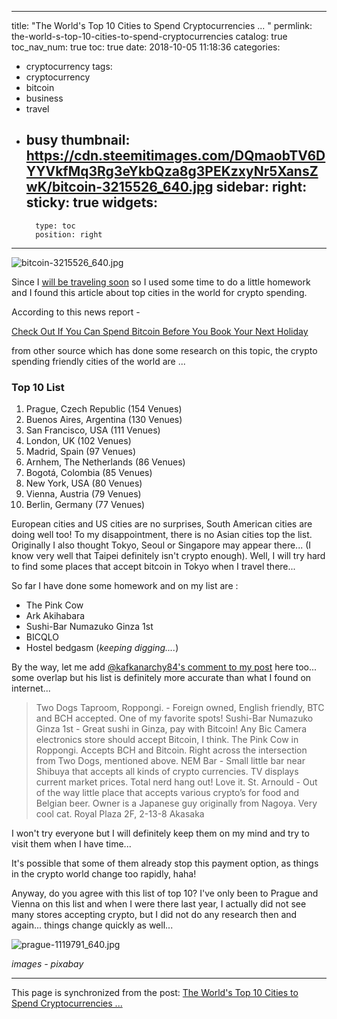 
---
title: "The World's Top 10 Cities to Spend Cryptocurrencies ... "
permlink: the-world-s-top-10-cities-to-spend-cryptocurrencies
catalog: true
toc_nav_num: true
toc: true
date: 2018-10-05 11:18:36
categories:
- cryptocurrency
tags:
- cryptocurrency
- bitcoin
- business
- travel
- busy
thumbnail: https://cdn.steemitimages.com/DQmaobTV6DYYVkfMq3Rg3eYkbQza8g3PEKzxyNr5XansZwK/bitcoin-3215526_640.jpg
sidebar:
    right:
        sticky: true
widgets:
    -
        type: toc
        position: right
---


![bitcoin-3215526_640.jpg](https://cdn.steemitimages.com/DQmaobTV6DYYVkfMq3Rg3eYkbQza8g3PEKzxyNr5XansZwK/bitcoin-3215526_640.jpg)

Since I [will be traveling soon](https://steemit.com/travel/@deanliu/going-to-tokyo-japan-soon) so I used some time to do a little homework and I found this article about top cities in the world for crypto spending.

According to this news report - 

[Check Out If You Can Spend Bitcoin Before You Book Your Next Holiday](https://cryptodaily.co.uk/2018/09/check-out-if-you-can-spend-bitcoin-before-you-book-your-next-holiday/)

from other source which has done some research on this topic, the crypto spending friendly cities of the world are ...

<h3>Top 10 List</h3>

1. Prague, Czech Republic (154 Venues)
2. Buenos Aires, Argentina (130 Venues)
3. San Francisco, USA (111 Venues)
4. London, UK (102 Venues)
5. Madrid, Spain (97 Venues)
6. Arnhem, The Netherlands (86 Venues)
7. Bogotá, Colombia (85 Venues)
8. New York, USA (80 Venues)
9. Vienna, Austria (79 Venues)
10. Berlin, Germany (77 Venues)

European cities and US cities are no surprises, South American cities are doing well too! To my disappointment, there is no Asian cities top the list. Originally I also thought Tokyo, Seoul or Singapore may appear there... (I know very well that Taipei definitely isn't crypto enough). Well, I will try hard to find some places that accept bitcoin in Tokyo when I travel there... 

So far I have done some homework and on my list are :

* The Pink Cow
* Ark Akihabara
* Sushi-Bar Numazuko Ginza 1st 
* BICQLO
* Hostel bedgasm
(*keeping digging....*)

By the way, let me add [@kafkanarchy84's comment to my post](https://steemit.com/travel/@kafkanarchy84/re-deanliu-going-to-tokyo-japan-soon-20181005t035438949z) here too... some overlap but his list is definitely more accurate than what I found on internet... 

>Two Dogs Taproom, Roppongi. - Foreign owned, English friendly, BTC and BCH accepted. One of my favorite spots!
>Sushi-Bar Numazuko Ginza 1st - Great sushi in Ginza, pay with Bitcoin!
>Any Bic Camera electronics store should accept Bitcoin, I think.
>The Pink Cow in Roppongi. Accepts BCH and Bitcoin. Right across the intersection from Two Dogs, mentioned above.
>NEM Bar - Small little bar near Shibuya that accepts all kinds of crypto currencies. TV displays current market prices. Total nerd hang out! Love it.
>St. Arnould - Out of the way little place that accepts various crypto’s for food and Belgian beer. Owner is a Japanese guy originally from Nagoya. Very cool cat.
>Royal Plaza 2F, 2-13-8 Akasaka

I won't try everyone but I will definitely keep them on my mind and try to visit them when I have time...

It's possible that some of them already stop this payment option, as things in the crypto world change too rapidly, haha!

Anyway, do you agree with this list of top 10? I've only been to Prague and Vienna on this list and when I were there last year, I actually did not see many stores accepting crypto, but I did not do any research then and again... things change quickly as well... 

![prague-1119791_640.jpg](https://cdn.steemitimages.com/DQmbFqFoWVWTEbtPumoNJLgG4pz7wa1Dw5dvNzgWBJQCirG/prague-1119791_640.jpg)

*images - pixabay*

- - -

This page is synchronized from the post: [The World's Top 10 Cities to Spend Cryptocurrencies ... ](https://steemit.com/@deanliu/the-world-s-top-10-cities-to-spend-cryptocurrencies)
